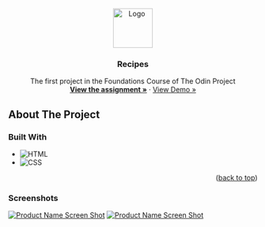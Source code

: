 <!-- Improved compatibility of back to top link: See: https://github.com/othneildrew/Best-README-Template/pull/73 -->
<a name="readme-top"></a>
<!--
*** Thanks for checking out the Best-README-Template. If you have a suggestion
*** that would make this better, please fork the repo and create a pull request
*** or simply open an issue with the tag "enhancement".
*** Don't forget to give the project a star!
*** Thanks again! Now go create something AMAZING! :D
-->



<!-- PROJECT LOGO -->
<br />
<div align="center">
  <a href="https://github.com/ftrbnd/odin-recipes">
    <img src="https://avatars.githubusercontent.com/u/4441966" alt="Logo" width="80" height="80">
  </a>

<h3 align="center">Recipes</h3>

  <p align="center">
    The first project in the Foundations Course of The Odin Project
    <br />
    <a href="https://www.theodinproject.com/lessons/foundations-recipes"><strong>View the assignment »</strong></a>
    ·
    <a href="https://ftrbnd.github.io/odin-recipes/">View Demo »</a>
  </p>
</div>



<!-- ABOUT THE PROJECT -->
## About The Project

### Built With

* ![HTML][HTML]
* ![CSS][CSS]

<p align="right">(<a href="#readme-top">back to top</a>)</p>



### Screenshots

[![Product Name Screen Shot][product-screenshot-1]](https://ftrbnd.github.io/odin-recipes/)
[![Product Name Screen Shot][product-screenshot-2]](https://ftrbnd.github.io/odin-recipes/)


<!-- MARKDOWN LINKS & IMAGES -->
<!-- https://www.markdownguide.org/basic-syntax/#reference-style-links -->
[HTML]: https://img.shields.io/badge/html-E34F26?style=for-the-badge&logo=html5&logoColor=white
[CSS]: https://img.shields.io/badge/css-1572B6?style=for-the-badge&logo=css3&logoColor=white
[product-screenshot-1]: https://i.imgur.com/fak7ZEj.png
[product-screenshot-2]: https://i.imgur.com/1xm3kDa.png
